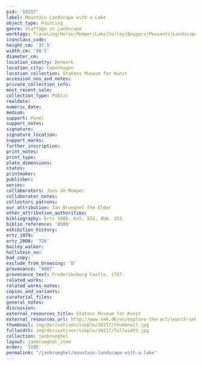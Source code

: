 ```yaml
---
pid: '10217'
label: Mountain Landscape with a Lake
object_type: Painting
genre: Staffage in Landscape
worktags: Traveling|Horse|Momper|Lake|Valley|Beggars|Peasants|Landscape
iconclass_code:
height_cm: '37.5'
width_cm: '98.5'
diameter_cm:
location_country: Denmark
location_city: Copenhagen
location_collection: Statens Museum for Kunst
accession_nos_and_notes:
private_collection_info:
most_recent_sale:
collection_type: Public
realdate:
numeric_date:
medium:
support: Panel
support_notes:
signature:
signature_location:
support_marks:
further_inscription:
print_notes:
print_type:
plate_dimensions:
states:
printmaker:
publisher:
series:
collaborators: Joos de Momper
collaborator_notes:
collectors_patrons:
our_attribution: Jan Brueghel the Elder
other_attribution_authorities:
bibliography: Ertz 1986, Kat. 555, Abb. 153
biblio_reference: '8509'
exhibition_history:
ertz_1979:
ertz_2008: '726'
bailey_walker:
hollstein_no:
bad_copy:
exclude_from_browsing: '0'
provenance: '9807'
provenance_text: Frederiksborg Castle, 1787.
related_works:
related_works_notes:
copies_and_variants:
curatorial_files:
general_notes:
discussion:
external_resources_title: Statens Museum for Kunst
external_resources_url: http://www.smk.dk/en/explore-the-art/search-smk/
thumbnail: img/derivatives/simple/10217/thumbnail.jpg
fullwidth: img/derivatives/simple/10217/fullwidth.jpg
collection: janbrueghel
layout: janbrueghel_item
order: '1195'
permalink: "/janbrueghel/mountain-landscape-with-a-lake"
---
```

